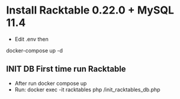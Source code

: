# Install Racktable 0.22.0 + MySQL 11.4
- Edit .env then

docker-compose up -d


## INIT DB First time run Racktable
- After run docker compose up
- Run: docker exec -it racktables php /init_racktables_db.php
